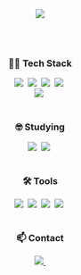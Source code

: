 <!--타이틀 부분-->
<div align="center">
<div>
  <img src="https://capsule-render.vercel.app/api?type=venom&color=00D8FF&height=150&text=Hi,There&fontColor=FFD8D8" />
</div>

<br><br>

<!--내용 부분-->
<h3>🧑‍💻 Tech Stack</h3>
<div >
  <img src="https://img.shields.io/badge/JAVA-007396.svg?style=for-the-badge&logo=openjdk&logoColor=white">&nbsp
  <img src="https://img.shields.io/badge/Spring_Boot-1DDB16.svg?style=for-the-badge&logo=SpringBoot&logoColor=white" />&nbsp
  <img src="https://img.shields.io/badge/Spring_Data_Jpa-CEFBC9.svg?style=for-the-badge&logo=hibernate&logoColor=black" />&nbsp
  <img src="https://img.shields.io/badge/Spring_Security-F7DF1E.svg?style=for-the-badge&logo=SpringSecurity&logoColor=black" />&nbsp
</div>
<div>
  <img src="https://img.shields.io/badge/MySQL-DB7093?style=for-the-badge&logo=MySQL&logoColor=white" />&nbsp
</div>
<br>
<h3>🤓 Studying</h3>
<div >
  <img src="https://img.shields.io/badge/MSA-007ACC.svg?style=for-the-badge&logo=Java&logoColor=black" />&nbsp
  <img src="https://img.shields.io/badge/Network-008000.svg?style=for-the-badge&logo=Network&logoColor=black" />&nbsp
</div>

<br>

<h3 >🛠 Tools</h3>
<div >
  <img src="https://img.shields.io/badge/git-F05033.svg?style=for-the-badge&logo=git&logoColor=white" />&nbsp
  <img src="https://img.shields.io/badge/github-181717.svg?style=for-the-badge&logo=github&logoColor=white" />&nbsp
  <img src="https://img.shields.io/badge/Notion-F3F3F3.svg?style=for-the-badge&logo=Notion&logoColor=black" />&nbsp
  <img src="https://img.shields.io/badge/Jira-F3F3F3.svg?style=for-the-badge&logo=Jira&logoColor=black" />&nbsp
</div>

<br>

<h3 >📫 Contact</h3>
<div >
  <a href="https://velog.io/@hyensukim/posts">
    <img src="https://img.shields.io/badge/Velog-1EBC8F?style=for-the-badge&logo=velog&logoColor=white" />&nbsp
  </a>
</div>
</div>

